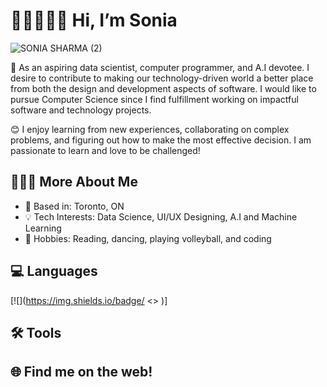# 👋🏽👩🏽‍💻 Hi, I’m Sonia 
![SONIA SHARMA (2)](https://user-images.githubusercontent.com/71413895/186253846-0a7ac684-fdee-4ee9-af1a-02e22476d2f2.png)

🌱 As an aspiring data scientist, computer programmer, and A.I devotee. I desire to contribute to making our technology-driven world a better place from both the design and development aspects of software. I would like to pursue Computer Science since I find fulfillment working on impactful software and technology projects. 


😊 I enjoy learning from new experiences, collaborating on complex problems, and figuring out how to make the most effective decision. I am passionate to learn and love to be challenged!

## 🙋🏽‍♀️ More About Me
- 📍 Based in: Toronto, ON
- 💡 Tech Interests: Data Science, UI/UX Designing, A.I and Machine Learning
- 👀 Hobbies: Reading, dancing, playing volleyball, and coding

## 💻 Languages 
[![](https://img.shields.io/badge/<PYTHON> <> <YELLOW>)]

## 🛠 Tools

## 🌐 Find me on the web!

<!---
soniasharma12/soniasharma12 is a ✨ special ✨ repository because its `README.md` (this file) appears on your GitHub profile.
You can click the Preview link to take a look at your changes.
--->
